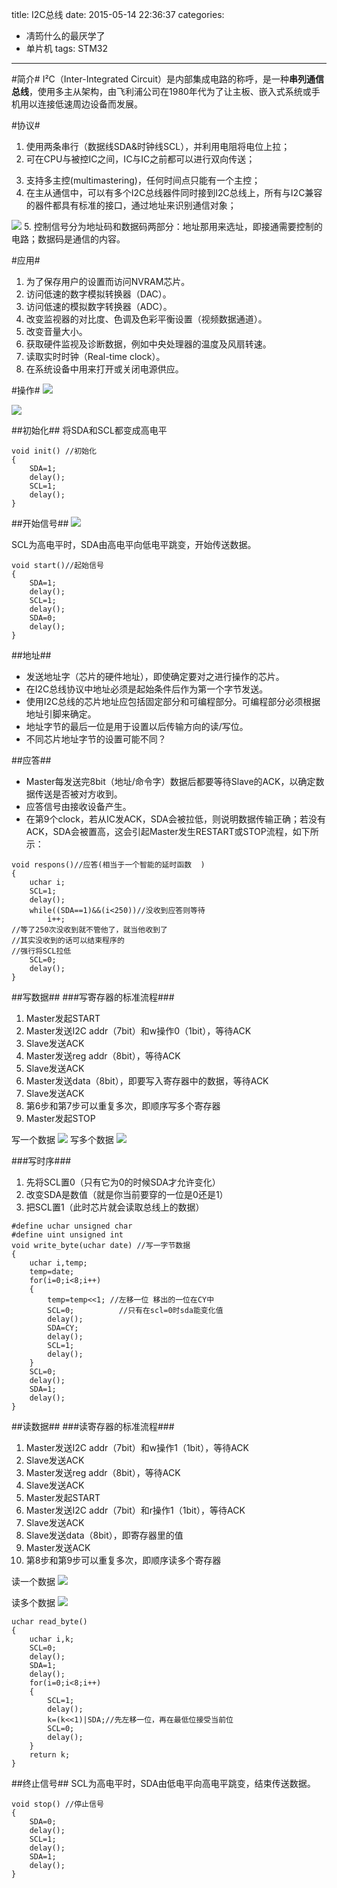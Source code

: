 title: I2C总线
date: 2015-05-14 22:36:37
categories:
- 凊筠什么的最厌学了
- 单片机
tags: STM32
---

#简介#
I²C（Inter-Integrated Circuit）是内部集成电路的称呼，是一种**串列通信总线**，使用多主从架构，由飞利浦公司在1980年代为了让主板、嵌入式系统或手机用以连接低速周边设备而发展。

#协议#
1. 使用两条串行（数据线SDA&时钟线SCL），并利用电阻将电位上拉；
2. 可在CPU与被控IC之间，IC与IC之前都可以进行双向传送；
<!-- more -->
3. 支持多主控(multimastering)，任何时间点只能有一个主控；
4. 在主从通信中，可以有多个I2C总线器件同时接到I2C总线上，所有与I2C兼容的器件都具有标准的接口，通过地址来识别通信对象；
<img src="http://kyunsmile.qiniudn.com/20150514-300px-I2C.svg.png"/>
5. 控制信号分为地址码和数据码两部分：地址那用来选址，即接通需要控制的电路；数据码是通信的内容。

#应用#
1. 为了保存用户的设置而访问NVRAM芯片。
2. 访问低速的数字模拟转换器（DAC）。
3. 访问低速的模拟数字转换器（ADC）。
4. 改变监视器的对比度、色调及色彩平衡设置（视频数据通道）。
5. 改变音量大小。
6. 获取硬件监视及诊断数据，例如中央处理器的温度及风扇转速。
7. 读取实时时钟（Real-time clock）。
8. 在系统设备中用来打开或关闭电源供应。

#操作#
<img src="http://kyunsmile.qiniudn.com/20150514-600px-I2C_data_transfer.svg.png"/>

<img src="http://kyunsmile.qiniudn.com/20150514-24148050_1297772233n55u.jpg"/>

##初始化##
将SDA和SCL都变成高电平
```
void init() //初始化  
{  
    SDA=1;  
    delay();  
    SCL=1;  
    delay();      
}  
```

##开始信号##
<img src="http://kyunsmile.qiniudn.com/20150514-24148050_1297772090hlSk.jpg"/>

SCL为高电平时，SDA由高电平向低电平跳变，开始传送数据。

```
void start()//起始信号  
{  
    SDA=1;  
    delay();  
    SCL=1;  
    delay();  
    SDA=0;  
    delay();  
}  
```

##地址##
* 发送地址字（芯片的硬件地址），即使确定要对之进行操作的芯片。
* 在I2C总线协议中地址必须是起始条件后作为第一个字节发送。
* 使用I2C总线的芯片地址应包括固定部分和可编程部分。可编程部分必须根据地址引脚来确定。
* 地址字节的最后一位是用于设置以后传输方向的读/写位。
* 不同芯片地址字节的设置可能不同？

##应答##
* Master每发送完8bit（地址/命令字）数据后都要等待Slave的ACK，以确定数据传送是否被对方收到。
* 应答信号由接收设备产生。
* 在第9个clock，若从IC发ACK，SDA会被拉低，则说明数据传输正确；若没有ACK，SDA会被置高，这会引起Master发生RESTART或STOP流程，如下所示：

```
void respons()//应答(相当于一个智能的延时函数  )
{  
    uchar i;  
    SCL=1;  
    delay();  
    while((SDA==1)&&(i<250))//没收到应答则等待
        i++;        
//等了250次没收到就不管他了，就当他收到了
//其实没收到的话可以结束程序的  
//强行将SCL拉低
    SCL=0;  
    delay();  
}  
```

##写数据##
###写寄存器的标准流程###
1. Master发起START
2. Master发送I2C addr（7bit）和w操作0（1bit），等待ACK
3. Slave发送ACK
4. Master发送reg addr（8bit），等待ACK
5. Slave发送ACK
6. Master发送data（8bit），即要写入寄存器中的数据，等待ACK
7. Slave发送ACK
8. 第6步和第7步可以重复多次，即顺序写多个寄存器
9. Master发起STOP

写一个数据
<img src="http://kyunsmile.qiniudn.com/20150514-24148050_1297772295fNrI.jpg"/>
写多个数据
<img src="http://kyunsmile.qiniudn.com/20150514-24148050_1297772325ih8z.jpg"/>

###写时序###
1. 先将SCL置0（只有它为0的时候SDA才允许变化）
2. 改变SDA是数值（就是你当前要穿的一位是0还是1）
3. 把SCL置1（此时芯片就会读取总线上的数据）

```
#define uchar unsigned char  
#define uint unsigned int  
void write_byte(uchar date) //写一字节数据  
{  
    uchar i,temp;  
    temp=date;  
    for(i=0;i<8;i++)  
    {  
        temp=temp<<1; //左移一位 移出的一位在CY中  
        SCL=0;          //只有在scl=0时sda能变化值  
        delay();  
        SDA=CY;  
        delay();  
        SCL=1;  
        delay();          
    }     
    SCL=0;  
    delay();  
    SDA=1;  
    delay();  
}  
```

##读数据##
###读寄存器的标准流程###
1.    Master发送I2C addr（7bit）和w操作1（1bit），等待ACK
2.    Slave发送ACK
3.    Master发送reg addr（8bit），等待ACK
4.    Slave发送ACK
5.    Master发起START
6.    Master发送I2C addr（7bit）和r操作1（1bit），等待ACK
7.    Slave发送ACK
8.    Slave发送data（8bit），即寄存器里的值
9.    Master发送ACK
10.    第8步和第9步可以重复多次，即顺序读多个寄存器

读一个数据
<img src="http://kyunsmile.qiniudn.com/20150514-24148050_1297772425TZt2.jpg"/>

读多个数据
<img src="http://kyunsmile.qiniudn.com/20150514-24148050_1297772459j7ru.jpg"/>


```
uchar read_byte()  
{  
    uchar i,k;  
    SCL=0;  
    delay();  
    SDA=1;  
    delay();  
    for(i=0;i<8;i++)  
    {  
        SCL=1;  
        delay();  
        k=(k<<1)|SDA;//先左移一位，再在最低位接受当前位  
        SCL=0;  
        delay();  
    }  
    return k;  
}  
```

##终止信号##
SCL为高电平时，SDA由低电平向高电平跳变，结束传送数据。

```
void stop() //停止信号  
{  
    SDA=0;  
    delay();  
    SCL=1;  
    delay();  
    SDA=1;  
    delay();  
}  
```